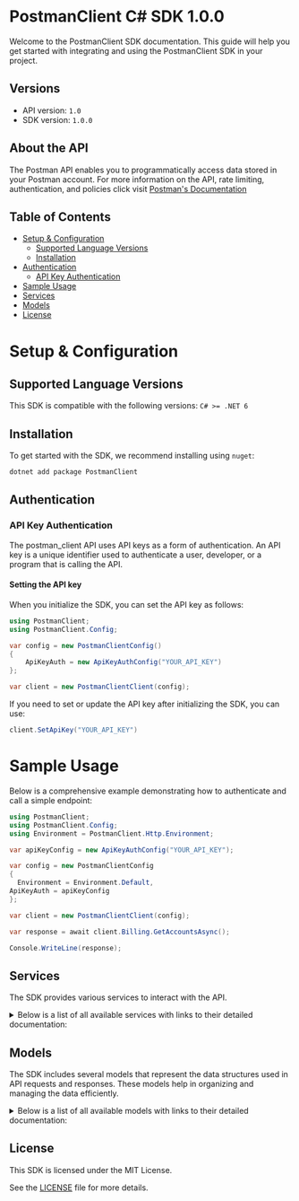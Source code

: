 # PostmanClient C# SDK 1.0.0

Welcome to the PostmanClient SDK documentation. This guide will help you get started with integrating and using the PostmanClient SDK in your project.

## Versions

- API version: `1.0`
- SDK version: `1.0.0`

## About the API

The Postman API enables you to programmatically access data stored in your Postman account. For more information on the API, rate limiting, authentication, and policies click visit [Postman's Documentation](https://learning.postman.com/docs/introduction/overview/)

## Table of Contents

- [Setup & Configuration](#setup--configuration)
  - [Supported Language Versions](#supported-language-versions)
  - [Installation](#installation)
- [Authentication](#authentication)
  - [API Key Authentication](#api-key-authentication)
- [Sample Usage](#sample-usage)
- [Services](#services)
- [Models](#models)
- [License](#license)

# Setup & Configuration

## Supported Language Versions

This SDK is compatible with the following versions: `C# >= .NET 6`

## Installation

To get started with the SDK, we recommend installing using `nuget`:

```bash
dotnet add package PostmanClient
```

## Authentication

### API Key Authentication

The postman_client API uses API keys as a form of authentication. An API key is a unique identifier used to authenticate a user, developer, or a program that is calling the API.

#### Setting the API key

When you initialize the SDK, you can set the API key as follows:

```cs
using PostmanClient;
using PostmanClient.Config;

var config = new PostmanClientConfig()
{
	ApiKeyAuth = new ApiKeyAuthConfig("YOUR_API_KEY")
};

var client = new PostmanClientClient(config);
```

If you need to set or update the API key after initializing the SDK, you can use:

```cs
client.SetApiKey("YOUR_API_KEY")
```

# Sample Usage

Below is a comprehensive example demonstrating how to authenticate and call a simple endpoint:

```cs
using PostmanClient;
using PostmanClient.Config;
using Environment = PostmanClient.Http.Environment;

var apiKeyConfig = new ApiKeyAuthConfig("YOUR_API_KEY");

var config = new PostmanClientConfig
{
  Environment = Environment.Default,
ApiKeyAuth = apiKeyConfig
};

var client = new PostmanClientClient(config);

var response = await client.Billing.GetAccountsAsync();

Console.WriteLine(response);

```

## Services

The SDK provides various services to interact with the API.

<details> 
<summary>Below is a list of all available services with links to their detailed documentation:</summary>

| Name                                                                               |
| :--------------------------------------------------------------------------------- |
| [BillingService](documentation/services/BillingService.md)                         |
| [ApiService](documentation/services/ApiService.md)                                 |
| [TagsService](documentation/services/TagsService.md)                               |
| [AuditLogsService](documentation/services/AuditLogsService.md)                     |
| [CollectionsService](documentation/services/CollectionsService.md)                 |
| [CollectionItemsService](documentation/services/CollectionItemsService.md)         |
| [CollectionFoldersService](documentation/services/CollectionFoldersService.md)     |
| [CollectionRequestsService](documentation/services/CollectionRequestsService.md)   |
| [CollectionResponsesService](documentation/services/CollectionResponsesService.md) |
| [SecretScannerService](documentation/services/SecretScannerService.md)             |
| [EnvironmentsService](documentation/services/EnvironmentsService.md)               |
| [ImportService](documentation/services/ImportService.md)                           |
| [UserService](documentation/services/UserService.md)                               |
| [MocksService](documentation/services/MocksService.md)                             |
| [MonitorsService](documentation/services/MonitorsService.md)                       |
| [PrivateApiNetworkService](documentation/services/PrivateApiNetworkService.md)     |
| [PullRequestsService](documentation/services/PullRequestsService.md)               |
| [ApiSecurityService](documentation/services/ApiSecurityService.md)                 |
| [ScimService](documentation/services/ScimService.md)                               |
| [WebhooksService](documentation/services/WebhooksService.md)                       |
| [WorkspacesService](documentation/services/WorkspacesService.md)                   |

</details>

## Models

The SDK includes several models that represent the data structures used in API requests and responses. These models help in organizing and managing the data efficiently.

<details> 
<summary>Below is a list of all available models with links to their detailed documentation:</summary>

| Name                                                                                                                                 | Description                                                                   |
| :----------------------------------------------------------------------------------------------------------------------------------- | :---------------------------------------------------------------------------- |
| [InvoicesAccountInfo](documentation/models/InvoicesAccountInfo.md)                                                                   | Information about the account.                                                |
| [GetAccountInvoices](documentation/models/GetAccountInvoices.md)                                                                     |                                                                               |
| [GetAccountInvoicesStatus](documentation/models/GetAccountInvoicesStatus.md)                                                         |                                                                               |
| [GetApis](documentation/models/GetApis.md)                                                                                           | Information about the API schema.                                             |
| [Accept](documentation/models/Accept.md)                                                                                             |                                                                               |
| [CreateApiRequest](documentation/models/CreateApiRequest.md)                                                                         | Information about the API.                                                    |
| [CreateApiOkResponse](documentation/models/CreateApiOkResponse.md)                                                                   | The API's base data schema.                                                   |
| [GetApiInclude](documentation/models/GetApiInclude.md)                                                                               |                                                                               |
| [UpdateApiRequest](documentation/models/UpdateApiRequest.md)                                                                         | Information about the API.                                                    |
| [UpdateApiOkResponse](documentation/models/UpdateApiOkResponse.md)                                                                   | Information about the API.                                                    |
| [AddApiCollectionOkResponse](documentation/models/AddApiCollectionOkResponse.md)                                                     |                                                                               |
| [SyncCollectionWithSchema](documentation/models/SyncCollectionWithSchema.md)                                                         |                                                                               |
| [CommentResponse](documentation/models/CommentResponse.md)                                                                           |                                                                               |
| [CommentCreateUpdate](documentation/models/CommentCreateUpdate.md)                                                                   | Information about the comment.                                                |
| [CommentCreatedUpdated](documentation/models/CommentCreatedUpdated.md)                                                               |                                                                               |
| [CreateApiSchemaRequest](documentation/models/CreateApiSchemaRequest.md)                                                             | Information about the API schema.                                             |
| [CreateApiSchemaOkResponse](documentation/models/CreateApiSchemaOkResponse.md)                                                       | Information about the created API schema.                                     |
| [GetApiSchemaFiles](documentation/models/GetApiSchemaFiles.md)                                                                       | Information about the schema files and its meta information.                  |
| [GetApiSchemaFileContents](documentation/models/GetApiSchemaFileContents.md)                                                         | Information about the schema file.                                            |
| [CreateUpdateApiSchemaFileRequest](documentation/models/CreateUpdateApiSchemaFileRequest.md)                                         | Information about schema file.                                                |
| [CreateUpdateApiSchemaFileOkResponse](documentation/models/CreateUpdateApiSchemaFileOkResponse.md)                                   | Information about the schema file.                                            |
| [GetStatusOfAnAsyncTask](documentation/models/GetStatusOfAnAsyncTask.md)                                                             |                                                                               |
| [GetApiVersions](documentation/models/GetApiVersions.md)                                                                             | Information about the API's versions.                                         |
| [CreateApiVersionAcceptedResponse](documentation/models/CreateApiVersionAcceptedResponse.md)                                         |                                                                               |
| [GetApiVersion](documentation/models/GetApiVersion.md)                                                                               |                                                                               |
| [UpdateApiVersionRequest](documentation/models/UpdateApiVersionRequest.md)                                                           | Information about the API version.                                            |
| [UpdateApiVersionOkResponse](documentation/models/UpdateApiVersionOkResponse.md)                                                     |                                                                               |
| [TagGetPut](documentation/models/TagGetPut.md)                                                                                       |                                                                               |
| [TagUpdateTags](documentation/models/TagUpdateTags.md)                                                                               |                                                                               |
| [GetTaggedEntities](documentation/models/GetTaggedEntities.md)                                                                       |                                                                               |
| [AscDescDefaultDesc](documentation/models/AscDescDefaultDesc.md)                                                                     |                                                                               |
| [GetTaggedEntitiesEntityType](documentation/models/GetTaggedEntitiesEntityType.md)                                                   |                                                                               |
| [GetAuditLogs](documentation/models/GetAuditLogs.md)                                                                                 |                                                                               |
| [GetCollections](documentation/models/GetCollections.md)                                                                             |                                                                               |
| [CollectionsCreateCollectionRequest](documentation/models/CollectionsCreateCollectionRequest.md)                                     |                                                                               |
| [CreateCollectionOkResponse](documentation/models/CreateCollectionOkResponse.md)                                                     |                                                                               |
| [CreateCollectionForkRequest](documentation/models/CreateCollectionForkRequest.md)                                                   |                                                                               |
| [CreateCollectionForkOkResponse](documentation/models/CreateCollectionForkOkResponse.md)                                             |                                                                               |
| [MergeCollectionForkRequest](documentation/models/MergeCollectionForkRequest.md)                                                     |                                                                               |
| [MergeCollectionForkOkResponse](documentation/models/MergeCollectionForkOkResponse.md)                                               |                                                                               |
| [GetCollection](documentation/models/GetCollection.md)                                                                               |                                                                               |
| [GetCollectionModel](documentation/models/GetCollectionModel.md)                                                                     |                                                                               |
| [PutCollectionRequest](documentation/models/PutCollectionRequest.md)                                                                 |                                                                               |
| [PutCollectionOkResponse](documentation/models/PutCollectionOkResponse.md)                                                           |                                                                               |
| [PatchCollectionRequest](documentation/models/PatchCollectionRequest.md)                                                             |                                                                               |
| [PatchCollectionOkResponse](documentation/models/PatchCollectionOkResponse.md)                                                       |                                                                               |
| [DeleteCollection](documentation/models/DeleteCollection.md)                                                                         |                                                                               |
| [GetCollectionsForkedByUser](documentation/models/GetCollectionsForkedByUser.md)                                                     |                                                                               |
| [AscDesc](documentation/models/AscDesc.md)                                                                                           |                                                                               |
| [GetCollectionForks](documentation/models/GetCollectionForks.md)                                                                     |                                                                               |
| [PullCollectionChanges](documentation/models/PullCollectionChanges.md)                                                               |                                                                               |
| [GetCollectionPullRequests](documentation/models/GetCollectionPullRequests.md)                                                       |                                                                               |
| [PullRequestCreate](documentation/models/PullRequestCreate.md)                                                                       | Information about the pull request.                                           |
| [PullRequestCreated](documentation/models/PullRequestCreated.md)                                                                     |                                                                               |
| [GetCollectionRoles](documentation/models/GetCollectionRoles.md)                                                                     | Information about the collection's roles.                                     |
| [UpdateCollectionRoles](documentation/models/UpdateCollectionRoles.md)                                                               |                                                                               |
| [GetSourceCollectionStatus](documentation/models/GetSourceCollectionStatus.md)                                                       |                                                                               |
| [TransformCollectionToOpenApi](documentation/models/TransformCollectionToOpenApi.md)                                                 |                                                                               |
| [Format](documentation/models/Format.md)                                                                                             |                                                                               |
| [TransferCollectionItems](documentation/models/TransferCollectionItems.md)                                                           |                                                                               |
| [TransferCollectionItems200Error](documentation/models/TransferCollectionItems200Error.md)                                           |                                                                               |
| [CreateCollectionFolder](documentation/models/CreateCollectionFolder.md)                                                             |                                                                               |
| [CreateCollectionRequestOkResponse](documentation/models/CreateCollectionRequestOkResponse.md)                                       |                                                                               |
| [CreateCollectionResponse](documentation/models/CreateCollectionResponse.md)                                                         |                                                                               |
| [GetCollectionFolder](documentation/models/GetCollectionFolder.md)                                                                   |                                                                               |
| [UpdateCollectionFolder](documentation/models/UpdateCollectionFolder.md)                                                             |                                                                               |
| [DeleteCollectionFolder](documentation/models/DeleteCollectionFolder.md)                                                             |                                                                               |
| [GetCollectionRequest](documentation/models/GetCollectionRequest.md)                                                                 |                                                                               |
| [UpdateCollectionRequest](documentation/models/UpdateCollectionRequest.md)                                                           |                                                                               |
| [DeleteCollectionRequest](documentation/models/DeleteCollectionRequest.md)                                                           |                                                                               |
| [GetCollectionResponse](documentation/models/GetCollectionResponse.md)                                                               |                                                                               |
| [UpdateCollectionResponse](documentation/models/UpdateCollectionResponse.md)                                                         |                                                                               |
| [DeleteCollectionResponse](documentation/models/DeleteCollectionResponse.md)                                                         |                                                                               |
| [DetectedSecretsQueriesRequest](documentation/models/DetectedSecretsQueriesRequest.md)                                               |                                                                               |
| [DetectedSecretsQueriesOkResponse](documentation/models/DetectedSecretsQueriesOkResponse.md)                                         |                                                                               |
| [UpdateDetectedSecretResolutionsRequest](documentation/models/UpdateDetectedSecretResolutionsRequest.md)                             |                                                                               |
| [UpdateDetectedSecretResolutionsOkResponse](documentation/models/UpdateDetectedSecretResolutionsOkResponse.md)                       |                                                                               |
| [GetSecretsLocations](documentation/models/GetSecretsLocations.md)                                                                   |                                                                               |
| [GetSecretTypes](documentation/models/GetSecretTypes.md)                                                                             |                                                                               |
| [GetEnvironments](documentation/models/GetEnvironments.md)                                                                           |                                                                               |
| [CreateEnvironmentRequest](documentation/models/CreateEnvironmentRequest.md)                                                         |                                                                               |
| [CreateEnvironmentOkResponse](documentation/models/CreateEnvironmentOkResponse.md)                                                   |                                                                               |
| [GetEnvironment](documentation/models/GetEnvironment.md)                                                                             |                                                                               |
| [UpdateEnvironmentRequest](documentation/models/UpdateEnvironmentRequest.md)                                                         |                                                                               |
| [UpdateEnvironmentOkResponse](documentation/models/UpdateEnvironmentOkResponse.md)                                                   |                                                                               |
| [DeleteEnvironment](documentation/models/DeleteEnvironment.md)                                                                       |                                                                               |
| [GetEnvironmentForks](documentation/models/GetEnvironmentForks.md)                                                                   |                                                                               |
| [GetEnvironmentForksSort](documentation/models/GetEnvironmentForksSort.md)                                                           |                                                                               |
| [ForkEnvironmentRequest](documentation/models/ForkEnvironmentRequest.md)                                                             |                                                                               |
| [ForkEnvironmentOkResponse](documentation/models/ForkEnvironmentOkResponse.md)                                                       |                                                                               |
| [MergeEnvironmentForkRequest](documentation/models/MergeEnvironmentForkRequest.md)                                                   |                                                                               |
| [MergeEnvironmentForkOkResponse](documentation/models/MergeEnvironmentForkOkResponse.md)                                             |                                                                               |
| [PullEnvironmentRequest](documentation/models/PullEnvironmentRequest.md)                                                             |                                                                               |
| [PullEnvironmentOkResponse](documentation/models/PullEnvironmentOkResponse.md)                                                       |                                                                               |
| [ImportExportFile](documentation/models/ImportExportFile.md)                                                                         |                                                                               |
| [ImportOpenApiDefinitionOkResponse](documentation/models/ImportOpenApiDefinitionOkResponse.md)                                       |                                                                               |
| [GetAuthenticatedUser](documentation/models/GetAuthenticatedUser.md)                                                                 |                                                                               |
| [GetMocks](documentation/models/GetMocks.md)                                                                                         |                                                                               |
| [CreateMock](documentation/models/CreateMock.md)                                                                                     |                                                                               |
| [MockCreateUpdate](documentation/models/MockCreateUpdate.md)                                                                         |                                                                               |
| [GetMock](documentation/models/GetMock.md)                                                                                           |                                                                               |
| [UpdateMock](documentation/models/UpdateMock.md)                                                                                     |                                                                               |
| [DeleteMock](documentation/models/DeleteMock.md)                                                                                     |                                                                               |
| [GetMockCallLogs](documentation/models/GetMockCallLogs.md)                                                                           |                                                                               |
| [GetMockCallLogsSort](documentation/models/GetMockCallLogsSort.md)                                                                   |                                                                               |
| [PublishMock](documentation/models/PublishMock.md)                                                                                   |                                                                               |
| [UnpublishMock](documentation/models/UnpublishMock.md)                                                                               |                                                                               |
| [GetMockServerResponses](documentation/models/GetMockServerResponses.md)                                                             | Information about the server response.                                        |
| [CreateMockServerResponse](documentation/models/CreateMockServerResponse.md)                                                         |                                                                               |
| [UpdateMockServerResponse](documentation/models/UpdateMockServerResponse.md)                                                         |                                                                               |
| [DeleteMockServerResponse](documentation/models/DeleteMockServerResponse.md)                                                         | Information about the deleted server response.                                |
| [GetMonitors](documentation/models/GetMonitors.md)                                                                                   |                                                                               |
| [CreateMonitorRequest](documentation/models/CreateMonitorRequest.md)                                                                 |                                                                               |
| [CreateMonitorOkResponse](documentation/models/CreateMonitorOkResponse.md)                                                           |                                                                               |
| [GetMonitor](documentation/models/GetMonitor.md)                                                                                     |                                                                               |
| [UpdateMonitorRequest](documentation/models/UpdateMonitorRequest.md)                                                                 |                                                                               |
| [UpdateMonitorOkResponse](documentation/models/UpdateMonitorOkResponse.md)                                                           |                                                                               |
| [DeleteMonitor](documentation/models/DeleteMonitor.md)                                                                               |                                                                               |
| [RunMonitor](documentation/models/RunMonitor.md)                                                                                     |                                                                               |
| [GetPanElementsAndFolders](documentation/models/GetPanElementsAndFolders.md)                                                         |                                                                               |
| [GetAllElementsAndFoldersSort](documentation/models/GetAllElementsAndFoldersSort.md)                                                 |                                                                               |
| [GetAllElementsAndFoldersType](documentation/models/GetAllElementsAndFoldersType.md)                                                 |                                                                               |
| [UpdatePanElementOrFolderElementType](documentation/models/UpdatePanElementOrFolderElementType.md)                                   |                                                                               |
| [DeletePanElementOrFolder](documentation/models/DeletePanElementOrFolder.md)                                                         |                                                                               |
| [GetAllPanAddElementRequests](documentation/models/GetAllPanAddElementRequests.md)                                                   |                                                                               |
| [GetAllPanAddElementRequestsStatus](documentation/models/GetAllPanAddElementRequestsStatus.md)                                       |                                                                               |
| [PrivateApiNetworkRespondPanElementAddRequestRequest1](documentation/models/PrivateApiNetworkRespondPanElementAddRequestRequest1.md) |                                                                               |
| [RespondPanElementAddRequestOkResponse](documentation/models/RespondPanElementAddRequestOkResponse.md)                               |                                                                               |
| [PullRequestGet](documentation/models/PullRequestGet.md)                                                                             |                                                                               |
| [PullRequestUpdate](documentation/models/PullRequestUpdate.md)                                                                       |                                                                               |
| [PullRequestUpdated](documentation/models/PullRequestUpdated.md)                                                                     |                                                                               |
| [SchemaSecurityValidationRequest](documentation/models/SchemaSecurityValidationRequest.md)                                           |                                                                               |
| [SchemaSecurityValidationOkResponse](documentation/models/SchemaSecurityValidationOkResponse.md)                                     |                                                                               |
| [GetScimGroupResources](documentation/models/GetScimGroupResources.md)                                                               |                                                                               |
| [CreateScimGroupRequest](documentation/models/CreateScimGroupRequest.md)                                                             |                                                                               |
| [CreateScimGroupCreatedResponse](documentation/models/CreateScimGroupCreatedResponse.md)                                             |                                                                               |
| [GetScimGroupResource](documentation/models/GetScimGroupResource.md)                                                                 |                                                                               |
| [ScimUpdateGroupRequest](documentation/models/ScimUpdateGroupRequest.md)                                                             |                                                                               |
| [ScimUpdateGroupOkResponse](documentation/models/ScimUpdateGroupOkResponse.md)                                                       |                                                                               |
| [GetScimResourceTypes](documentation/models/GetScimResourceTypes.md)                                                                 |                                                                               |
| [GetScimServiceProviderConfig](documentation/models/GetScimServiceProviderConfig.md)                                                 | Information about Postman's SCIM API configurations and supported operations. |
| [GetScimUserResources](documentation/models/GetScimUserResources.md)                                                                 |                                                                               |
| [CreateScimUserRequest](documentation/models/CreateScimUserRequest.md)                                                               |                                                                               |
| [CreateScimUserCreatedResponse](documentation/models/CreateScimUserCreatedResponse.md)                                               |                                                                               |
| [GetScimUserResourceOkResponse](documentation/models/GetScimUserResourceOkResponse.md)                                               |                                                                               |
| [UpdateScimUser](documentation/models/UpdateScimUser.md)                                                                             |                                                                               |
| [UpdateScimUserState](documentation/models/UpdateScimUserState.md)                                                                   |                                                                               |
| [CreateWebhookRequest](documentation/models/CreateWebhookRequest.md)                                                                 |                                                                               |
| [CreateWebhookOkResponse](documentation/models/CreateWebhookOkResponse.md)                                                           |                                                                               |
| [GetWorkspaces](documentation/models/GetWorkspaces.md)                                                                               |                                                                               |
| [GetWorkspacesType](documentation/models/GetWorkspacesType.md)                                                                       |                                                                               |
| [GetWorkspacesInclude](documentation/models/GetWorkspacesInclude.md)                                                                 |                                                                               |
| [CreateWorkspaceRequest](documentation/models/CreateWorkspaceRequest.md)                                                             |                                                                               |
| [CreateWorkspaceOkResponse](documentation/models/CreateWorkspaceOkResponse.md)                                                       |                                                                               |
| [GetWorkspaceRoles](documentation/models/GetWorkspaceRoles.md)                                                                       |                                                                               |
| [GetWorkspace](documentation/models/GetWorkspace.md)                                                                                 |                                                                               |
| [UpdateWorkspaceRequest](documentation/models/UpdateWorkspaceRequest.md)                                                             |                                                                               |
| [UpdateWorkspaceOkResponse](documentation/models/UpdateWorkspaceOkResponse.md)                                                       |                                                                               |
| [DeleteWorkspace](documentation/models/DeleteWorkspace.md)                                                                           |                                                                               |
| [GetWorkspaceGlobalVariables](documentation/models/GetWorkspaceGlobalVariables.md)                                                   | Information about the workspace's global variables.                           |
| [UpdateWorkspaceGlobalVariablesRequest](documentation/models/UpdateWorkspaceGlobalVariablesRequest.md)                               |                                                                               |
| [UpdateWorkspaceGlobalVariablesOkResponse](documentation/models/UpdateWorkspaceGlobalVariablesOkResponse.md)                         | Information about the workspace's updated global variables.                   |
| [UpdateWorkspaceRolesRequest](documentation/models/UpdateWorkspaceRolesRequest.md)                                                   |                                                                               |
| [UpdateWorkspaceRolesOkResponse](documentation/models/UpdateWorkspaceRolesOkResponse.md)                                             |                                                                               |
| [InvoiceData](documentation/models/InvoiceData.md)                                                                                   | Information about the invoice.                                                |
| [GetApi1](documentation/models/GetApi1.md)                                                                                           | The API's base data schema.                                                   |
| [GetApi2](documentation/models/GetApi2.md)                                                                                           |                                                                               |
| [AddApiCollection1](documentation/models/AddApiCollection1.md)                                                                       |                                                                               |
| [AddApiCollection2](documentation/models/AddApiCollection2.md)                                                                       |                                                                               |
| [AddApiCollection3](documentation/models/AddApiCollection3.md)                                                                       |                                                                               |
| [GetApiSchema1](documentation/models/GetApiSchema1.md)                                                                               | Information about the schema.                                                 |
| [GetApiSchema2](documentation/models/GetApiSchema2.md)                                                                               | Information about the schema.                                                 |
| [Details1](documentation/models/Details1.md)                                                                                         | Information about the task's resources.                                       |
| [Details2](documentation/models/Details2.md)                                                                                         | Information about the error that occurred during the task's processing.       |
| [CreateApiVersion1](documentation/models/CreateApiVersion1.md)                                                                       | Information about the API version.                                            |
| [CreateApiVersion2](documentation/models/CreateApiVersion2.md)                                                                       | Information about the API version.                                            |
| [CreateApiVersion3](documentation/models/CreateApiVersion3.md)                                                                       | Information about the API version.                                            |
| [JsonSchema](documentation/models/JsonSchema.md)                                                                                     |                                                                               |
| [JsonStringified](documentation/models/JsonStringified.md)                                                                           |                                                                               |
| [PanCreateApi](documentation/models/PanCreateApi.md)                                                                                 |                                                                               |
| [PanCreateCollection](documentation/models/PanCreateCollection.md)                                                                   |                                                                               |
| [PanCreateWorkspace](documentation/models/PanCreateWorkspace.md)                                                                     |                                                                               |
| [PanCreateFolder](documentation/models/PanCreateFolder.md)                                                                           |                                                                               |
| [PanElementCreated](documentation/models/PanElementCreated.md)                                                                       | Information about the Private API Network element.                            |
| [PanFolderCreated](documentation/models/PanFolderCreated.md)                                                                         | Information about the Private API Network folder.                             |
| [UpdatePanApi](documentation/models/UpdatePanApi.md)                                                                                 |                                                                               |
| [UpdatePanCollection](documentation/models/UpdatePanCollection.md)                                                                   |                                                                               |
| [UpdatePanWorkspace](documentation/models/UpdatePanWorkspace.md)                                                                     |                                                                               |
| [UpdatePanFolder](documentation/models/UpdatePanFolder.md)                                                                           |                                                                               |
| [ScimGroupResource](documentation/models/ScimGroupResource.md)                                                                       | The SCIM group resource object.                                               |
| [Resources](documentation/models/Resources.md)                                                                                       | The SCIM user resource object.                                                |
| [GlobalVariable](documentation/models/GlobalVariable.md)                                                                             | Information about the global variable.                                        |

</details>

## License

This SDK is licensed under the MIT License.

See the [LICENSE](LICENSE) file for more details.

<!-- This file was generated by liblab | https://liblab.com/ -->
